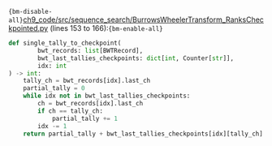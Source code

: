 `{bm-disable-all}`[ch9_code/src/sequence_search/BurrowsWheelerTransform_RanksCheckpointed.py](ch9_code/src/sequence_search/BurrowsWheelerTransform_RanksCheckpointed.py) (lines 153 to 166):`{bm-enable-all}`

```python
def single_tally_to_checkpoint(
        bwt_records: list[BWTRecord],
        bwt_last_tallies_checkpoints: dict[int, Counter[str]],
        idx: int
) -> int:
    tally_ch = bwt_records[idx].last_ch
    partial_tally = 0
    while idx not in bwt_last_tallies_checkpoints:
        ch = bwt_records[idx].last_ch
        if ch == tally_ch:
            partial_tally += 1
        idx -= 1
    return partial_tally + bwt_last_tallies_checkpoints[idx][tally_ch]
```